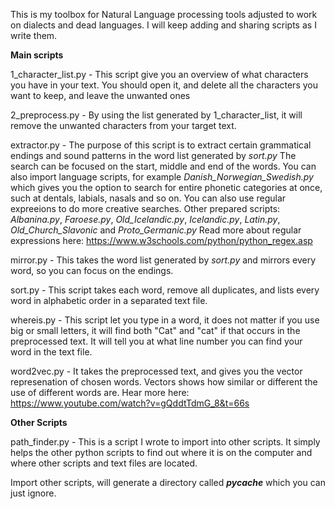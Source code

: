 This is my toolbox for Natural Language processing tools adjusted to work on dialects and dead languages. I will keep adding and sharing scripts as I write them.

<b>Main scripts</b>

1_character_list.py - This script give you an overview of what characters you have in your text. You should open it, and delete all the characters you want to keep, and leave the unwanted ones

2_preprocess.py - By using the list generated by 1_character_list, it will remove the unwanted characters from your target text.

extractor.py - The purpose of this script is to extract certain grammatical endings and sound patterns in the word list generated by <i>sort.py</i> The search can be focused on the start, middle and end of the words. You can also import language scripts, for example <i>Danish_Norwegian_Swedish.py</i> which gives you the option to search for entire phonetic categories at once, such at dentals, labials, nasals and so on. You can also use regular expreeions to do more creative searches. Other prepared scripts: <i>Albanina.py</i>, <i>Faroese.py</i>, <i>Old_Icelandic.py</i>, <i>Icelandic.py</i>, <i>Latin.py</i>, <i>Old_Church_Slavonic</i> and <i>Proto_Germanic.py</i> Read more about regular expressions here: https://www.w3schools.com/python/python_regex.asp

mirror.py - This takes the word list generated by <i>sort.py</i> and mirrors every word, so you can focus on the endings.

sort.py - This script takes each word, remove all duplicates, and lists every word in alphabetic order in a separated text file.

whereis.py - This script let you type in a word, it does not matter if you use big or small letters, it will find both "Cat" and "cat" if that occurs in the preprocessed text. It will tell you at what line number you can find your word in the text file.

word2vec.py - It takes the preprocessed text, and gives you the vector represenation of chosen words. Vectors shows how similar or different the use of different words are. Hear more here: https://www.youtube.com/watch?v=gQddtTdmG_8&t=66s


<b>Other Scripts</b>

path_finder.py - This is a script I wrote to import into other scripts. It simply helps the other python scripts to find out where it is on the computer and where other scripts and text files are located.

Import other scripts, will generate a directory called <i>__pycache__</i> which you can just ignore.
